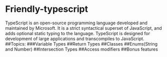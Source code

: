 # Friendly-typescript
TypeScript is an open-source programming language developed and maintained by Microsoft. It is a strict syntactical superset of JavaScript, and adds optional static typing to the language. TypeScript is designed for development of large applications and transcompiles to JavaScript.
##Topics:
###Variable Types
##Return Types
##Classes
##Enums(String and Number)
##Intersection Types
##Access modifiers
##Bonus features
